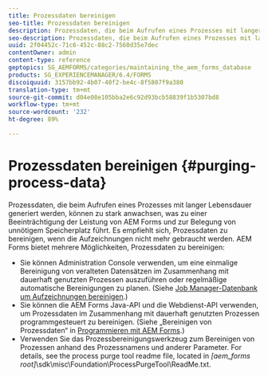 ```yaml
---
title: Prozessdaten bereinigen
seo-title: Prozessdaten bereinigen
description: Prozessdaten, die beim Aufrufen eines Prozesses mit langer Lebensdauer generiert werden, können zu stark anwachsen, was zu einer Beeinträchtigung der Leistung von AEM Forms und zur Belegung von unnötigem Speicherplatz führt. Erfahren Sie, wie Sie Prozessdaten bereinigen können.
seo-description: Prozessdaten, die beim Aufrufen eines Prozesses mit langer Lebensdauer generiert werden, können zu stark anwachsen, was zu einer Beeinträchtigung der Leistung von AEM Forms und zur Belegung von unnötigem Speicherplatz führt. Erfahren Sie, wie Sie Prozessdaten bereinigen können.
uuid: 2f04452c-71c6-452c-88c2-7560d35e7dec
contentOwner: admin
content-type: reference
geptopics: SG_AEMFORMS/categories/maintaining_the_aem_forms_database
products: SG_EXPERIENCEMANAGER/6.4/FORMS
discoiquuid: 3157bb92-4b07-40f2-be4c-8f5807f9a380
translation-type: tm+mt
source-git-commit: d04e08e105bba2e6c92d93bcb58839f1b5307bd8
workflow-type: tm+mt
source-wordcount: '232'
ht-degree: 89%

---
```



# Prozessdaten bereinigen {#purging-process-data}

Prozessdaten, die beim Aufrufen eines Prozesses mit langer Lebensdauer generiert werden, können zu stark anwachsen, was zu einer Beeinträchtigung der Leistung von AEM Forms und zur Belegung von unnötigem Speicherplatz führt. Es empfiehlt sich, Prozessdaten zu bereinigen, wenn die Aufzeichnungen nicht mehr gebraucht werden. AEM Forms bietet mehrere Möglichkeiten, Prozessdaten zu bereinigen:

* Sie können Administration Console verwenden, um eine einmalige Bereinigung von veralteten Datensätzen im Zusammenhang mit dauerhaft genutzten Prozessen auszuführen oder regelmäßige automatische Bereinigungen zu planen. (Siehe [Job Manager-Datenbank um Aufzeichnungen bereinigen](/help/forms/using/admin-help/purge-records-job-manager-database.md#purge-records-from-the-job-manager-database).)
* Sie können die AEM Forms Java-API und die Webdienst-API verwenden, um Prozessdaten im Zusammenhang mit dauerhaft genutzten Prozessen programmgesteuert zu bereinigen. (Siehe „Bereinigen von Prozessdaten“ in [Programmieren mit AEM Forms](https://www.adobe.com/go/learn_aemforms_programming_63).)
* Verwenden Sie das Prozessbereinigungswerkzeug zum Bereinigen von Prozessen anhand des Prozessnamens und anderer Parameter. For details, see the process purge tool readme file, located in *[aem_forms root]*\sdk\misc\Foundation\ProcessPurgeTool\ReadMe.txt.

